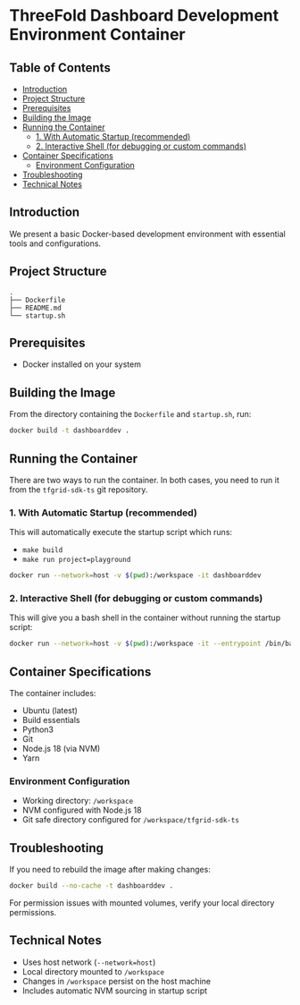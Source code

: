 <h1> ThreeFold Dashboard Development Environment Container</h1>
<h2>Table of Contents</h2>

- [Introduction](#introduction)
- [Project Structure](#project-structure)
- [Prerequisites](#prerequisites)
- [Building the Image](#building-the-image)
- [Running the Container](#running-the-container)
  - [1. With Automatic Startup (recommended)](#1-with-automatic-startup-recommended)
  - [2. Interactive Shell (for debugging or custom commands)](#2-interactive-shell-for-debugging-or-custom-commands)
- [Container Specifications](#container-specifications)
  - [Environment Configuration](#environment-configuration)
- [Troubleshooting](#troubleshooting)
- [Technical Notes](#technical-notes)

## Introduction

We present a basic Docker-based development environment with essential tools and configurations.

## Project Structure

```
.
├── Dockerfile
├── README.md
└── startup.sh
```

## Prerequisites

- Docker installed on your system

## Building the Image

From the directory containing the `Dockerfile` and `startup.sh`, run:

```bash
docker build -t dashboarddev .
```

## Running the Container

There are two ways to run the container. In both cases, you need to run it from the `tfgrid-sdk-ts` git repository.

### 1. With Automatic Startup (recommended)

This will automatically execute the startup script which runs:
- `make build`
- `make run project=playground`

```bash
docker run --network=host -v $(pwd):/workspace -it dashboarddev
```

### 2. Interactive Shell (for debugging or custom commands)

This will give you a bash shell in the container without running the startup script:

```bash
docker run --network=host -v $(pwd):/workspace -it --entrypoint /bin/bash dashboarddev
```

## Container Specifications

The container includes:
- Ubuntu (latest)
- Build essentials
- Python3
- Git
- Node.js 18 (via NVM)
- Yarn

### Environment Configuration
- Working directory: `/workspace`
- NVM configured with Node.js 18
- Git safe directory configured for `/workspace/tfgrid-sdk-ts`

## Troubleshooting

If you need to rebuild the image after making changes:
```bash
docker build --no-cache -t dashboarddev .
```

For permission issues with mounted volumes, verify your local directory permissions.

## Technical Notes

- Uses host network (`--network=host`)
- Local directory mounted to `/workspace`
- Changes in `/workspace` persist on the host machine
- Includes automatic NVM sourcing in startup script